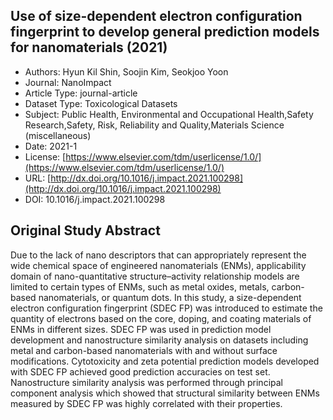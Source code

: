 <script type='text/javascript' src='https://d1bxh8uas1mnw7.cloudfront.net/assets/embed.js'></script>

<div style="float: right; width: 200px" class='altmetric-embed' data-badge-type='donut' data-condensed='true' data-badge-details='right' data-doi="10.1016/j.impact.2021.100298"></div>

## Use of size-dependent electron configuration fingerprint to develop general prediction models for nanomaterials (2021)
<script type="application/ld+json">
	{	
		"@context": {
			"bs": "https://bioschemas.org/",
			"schema": "https://schema.org/",
			"citation": "schema:citation",
			"name": "schema:name",
			"url": "schema:url",
			"variableMeasured": "schema:variableMeasured"
		},
		"variableMeasured": [
			{
				"@type": "schema:PropertyValue",
				"name": "MI-R1.3-ABSTRACT-BASIC-CHEMICAL_COMPOSITION"
			},
			{
				"@type": "schema:PropertyValue",
				"name": "MI-R1.3-ABSTRACT-BASIC-SURFACE_CHEMISTRY"
			},
			{
				"@type": "schema:PropertyValue",
				"name": "MI-R1.3-ABSTRACT-PHYSCHEM-SIZE"
			}
		],
		"@type": "schema:Dataset",
		"name": "Use of size-dependent electron configuration fingerprint to develop general prediction models for nanomaterials",
		"url": "http://dx.doi.org/10.1016/j.impact.2021.100298",
		"citation": "https://doi.org/10.1016/j.impact.2021.100298",
		"@id": "10.1016/j.impact.2021.100298",
		"http://purl.org/dc/terms/conformsTo": { "@type": "schema:CreativeWork", "@id": "https://bioschemas.org/profiles/Dataset/0.4-DRAFT" },
		"schema:license": "https://www.elsevier.com/tdm/userlicense/1.0/",
		"schema:creator": [
		  {
			"@type": "schema:Organization",
			"name": "RiskGONE"
		  }
		],
		"schema:datePublished": "2021-1"
	}
</script>

* Authors: Hyun Kil Shin, Soojin Kim, Seokjoo Yoon
* Journal: NanoImpact
* Article Type: journal-article
* Dataset Type: Toxicological Datasets
* Subject: Public Health, Environmental and Occupational Health,Safety Research,Safety, Risk, Reliability and Quality,Materials Science (miscellaneous)
* Date: 2021-1
* License: [https://www.elsevier.com/tdm/userlicense/1.0/](https://www.elsevier.com/tdm/userlicense/1.0/)
* URL: [http://dx.doi.org/10.1016/j.impact.2021.100298](http://dx.doi.org/10.1016/j.impact.2021.100298)
* DOI: 10.1016/j.impact.2021.100298



## Original Study Abstract

Due to the lack of nano descriptors that can appropriately represent the wide chemical space of engineered nanomaterials (ENMs), applicability domain of nano-quantitative structure–activity relationship models are limited to certain types of ENMs, such as metal oxides, metals, carbon-based nanomaterials, or quantum dots. In this study, a size-dependent electron configuration fingerprint (SDEC FP) was introduced to estimate the quantity of electrons based on the core, doping, and coating materials of ENMs in different sizes. SDEC FP was used in prediction model development and nanostructure similarity analysis on datasets including metal and carbon-based nanomaterials with and without surface modifications. Cytotoxicity and zeta potential prediction models developed with SDEC FP achieved good prediction accuracies on test set. Nanostructure similarity analysis was performed through principal component analysis which showed that structural similarity between ENMs measured by SDEC FP was highly correlated with their properties.
